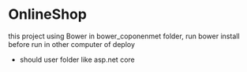# OnlineShop
this project using Bower in bower_coponenmet folder, run bower install before run in other computer of deploy
 - should user folder like asp.net core
